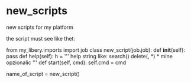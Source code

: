 # new_scripts
new scripts for my platform

the script must see like thet:

from my_libery.imports import job
class new_script(job.job):
   def __init__(self):
      pass
   def help(self):
      h = '''
          help string like:
          search(<name>)
          delete(<name>, *<password>) * mine opzionalic
          '''
   def start(self, cmd):
      self.cmd = cmd

name_of_script = new_script()
